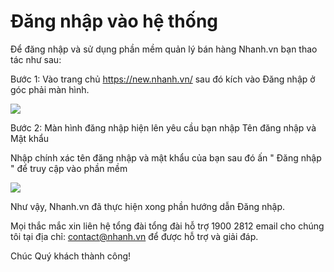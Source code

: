 # Đăng nhập vào hệ thống
Để đăng nhập và sử dụng phần mềm quản lý bán hàng Nhanh.vn bạn thao tác như sau:

Bước 1: Vào trang chủ https://new.nhanh.vn/ sau đó kích vào Đăng nhập ở góc phải màn hình.

![](https://raw.githubusercontent.com/nhanhapi/manual/master/docs/tai-khoan/img/dang-nhap-tai-khoan-1.PNG)

Bước 2: Màn hình đăng nhập hiện lên yêu cầu bạn nhập Tên đăng nhập và Mật khẩu

Nhập chính xác tên đăng nhập và mật khẩu của bạn sau đó ấn " Đăng nhập " để truy cập vào phần mềm 

![](https://raw.githubusercontent.com/nhanhapi/manual/master/docs/tai-khoan/img/dang-nhap-tai-khoan-2.PNG)

Như vậy, Nhanh.vn đã thực hiện xong phần hướng dẫn Đăng nhập.

Mọi thắc mắc xin liên hệ tổng đài tổng đài hỗ trợ 1900 2812 email cho chúng tôi tại địa chỉ: contact@nhanh.vn để được hỗ trợ và giải đáp.

Chúc Quý khách thành công!
